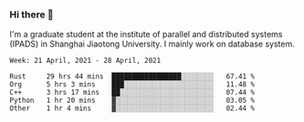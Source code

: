 ### Hi there 👋

I'm a graduate student at the institute of parallel and distributed systems (IPADS) in Shanghai Jiaotong University. I mainly work on database system.

<!--START_SECTION:waka-->
```text
Week: 21 April, 2021 - 28 April, 2021

Rust     29 hrs 44 mins  █████████████████░░░░░░░░   67.41 % 
Org      5 hrs 3 mins    ███░░░░░░░░░░░░░░░░░░░░░░   11.48 % 
C++      3 hrs 17 mins   ██░░░░░░░░░░░░░░░░░░░░░░░   07.44 % 
Python   1 hr 20 mins    ▓░░░░░░░░░░░░░░░░░░░░░░░░   03.05 % 
Other    1 hr 4 mins     ▓░░░░░░░░░░░░░░░░░░░░░░░░   02.44 % 
```
<!--END_SECTION:waka-->

<!--
**yqmmm/yqmmm** is a ✨ _special_ ✨ repository because its `README.md` (this file) appears on your GitHub profile.

Here are some ideas to get you started:

- 🔭 I’m currently working on ...
- 🌱 I’m currently learning ...
- 👯 I’m looking to collaborate on ...
- 🤔 I’m looking for help with ...
- 💬 Ask me about ...
- 📫 How to reach me: ...
- 😄 Pronouns: ...
- ⚡ Fun fact: ...
-->
